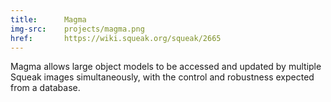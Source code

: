 ```yaml
---
title:      Magma
img-src:    projects/magma.png
href:       https://wiki.squeak.org/squeak/2665
---
```

Magma allows large object models to be accessed and updated by multiple Squeak
images simultaneously, with the control and robustness expected from a database.
